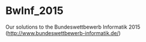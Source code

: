 # BwInf_2015
Our solutions to the Bundeswettbewerb Informatik 2015 (http://www.bundeswettbewerb-informatik.de/)
